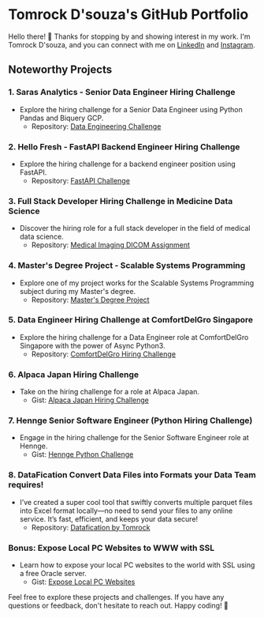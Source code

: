# Tomrock D'souza's GitHub Portfolio

Hello there! 👋 Thanks for stopping by and showing interest in my work. I'm Tomrock D'souza, and you can connect with me on [LinkedIn](https://www.linkedin.com/in/tomrockdsouza/) and [Instagram](https://www.instagram.com/tomrockdsouza/).


## Noteworthy Projects

### 1. Saras Analytics - Senior Data Engineer Hiring Challenge
- Explore the hiring challenge for a Senior Data Engineer using Python Pandas and Biquery GCP.
  - Repository: [Data Engineering Challenge](https://github.com/tomrockdsouza/bigquery-cleaning-challenge)

### 2. Hello Fresh - FastAPI Backend Engineer Hiring Challenge
- Explore the hiring challenge for a backend engineer position using FastAPI.
  - Repository: [FastAPI Challenge](https://github.com/tomrockdsouza/fastapi-challenge)

### 3. Full Stack Developer Hiring Challenge in Medicine Data Science
- Discover the hiring role for a full stack developer in the field of medical data science.
  - Repository: [Medical Imaging DICOM Assignment](https://github.com/tomrockdsouza/medical-imaging-dicom-assignment)

### 4. Master's Degree Project - Scalable Systems Programming
- Explore one of my project works for the Scalable Systems Programming subject during my Master's degree.
  - Repository: [Master's Degree Project](https://github.com/tomrockdsouza/mrjob-ssp)

### 5. Data Engineer Hiring Challenge at ComfortDelGro Singapore
- Explore the hiring challenge for a Data Engineer role at ComfortDelGro Singapore with the power of Async Python3.
  - Repository: [ComfortDelGro Hiring Challenge](https://github.com/tomrockdsouza/singapore-weather)

### 6. Alpaca Japan Hiring Challenge
- Take on the hiring challenge for a role at Alpaca Japan.
  - Gist: [Alpaca Japan Hiring Challenge](https://gist.github.com/tomrockdsouza/3b4b3f744ade13d7c6cd9ad97a6b25f6)

### 7. Hennge Senior Software Engineer (Python Hiring Challenge)
- Engage in the hiring challenge for the Senior Software Engineer role at Hennge.
  - Gist: [Hennge Python Challenge](https://gist.github.com/tomrockdsouza/e96af7e590ef3aa9c09761377c5be8cb)

### 8. DataFication Convert Data Files into Formats your Data Team requires!
- I’ve created a super cool tool that swiftly converts multiple parquet files into Excel format locally—no need to send your files to any online service. It’s fast, efficient, and keeps your data secure!
  - Repository: [Datafication by Tomrock](https://github.com/tomrockdsouza/datafication)

### Bonus: Expose Local PC Websites to WWW with SSL
- Learn how to expose your local PC websites to the world with SSL using a free Oracle server.
  - Gist: [Expose Local PC Websites](https://gist.github.com/tomrockdsouza/d41e6cec7aaa2bbaa3867e1b1ec2430e)

Feel free to explore these projects and challenges. If you have any questions or feedback, don't hesitate to reach out. Happy coding! 🚀
